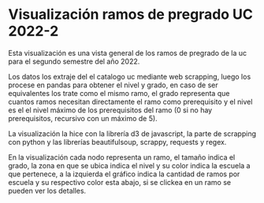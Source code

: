# Visualización ramos de pregrado UC 2022-2

Esta visualización es una vista general de los ramos de pregrado de la uc para el segundo semestre del año 2022.

Los datos los extraje del el catalogo uc mediante web scrapping, luego los procese en pandas para obtener el nivel y grado, en caso de ser equivalentes
los trate como el mismo ramo, el grado representa que cuantos ramos necesitan directamente el ramo como prerequisito y el nivel es el el nivel máximo de 
los prerequisitos del ramo (0 si no hay prerequisitos, recursivo con un máximo de 5).

La visualización la hice con la librería d3 de javascript, la parte de scrapping con python y las librerías beautifulsoup, scrappy, requests y regex.

En la visualización cada nodo representa un ramo, el tamaño indica el grado, la zona en que se ubica indica el nivel y su color indica la escuela a que pertenece,
a la izquierda el gráfico indica la cantidad de ramos por escuela y su respectivo color esta abajo, si se clickea en un ramo se pueden ver los detalles.